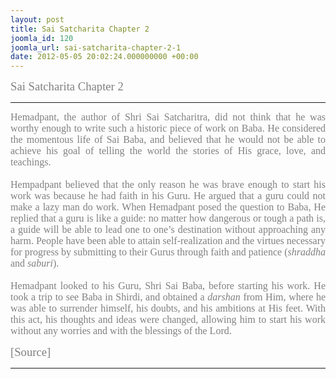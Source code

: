 ```yaml
---
layout: post
title: Sai Satcharita Chapter 2
joomla_id: 120
joomla_url: sai-satcharita-chapter-2-1
date: 2012-05-05 20:02:24.000000000 +00:00
---
```

<p><span style="font-family: trebuchet ms,geneva; font-size: 14pt; color: #808080;">Sai Satcharita Chapter 2<br /></span></p>
<hr />
<div style="text-align: justify;"><span style="font-family: trebuchet ms,geneva; font-size: 12pt; color: #808080;">Hemadpant, the author of Shri Sai Satcharitra, did not think that he was worthy enough to write such a historic piece of work on Baba. He considered the momentous life of Sai Baba, and believed that he would not be able to achieve his goal of telling the world the stories of His grace, love, and teachings.&nbsp;</span></div>
<div style="text-align: justify;"><span style="font-family: trebuchet ms,geneva; font-size: 12pt; color: #808080;">&nbsp;</span></div>
<div style="text-align: justify;"><span style="font-family: trebuchet ms,geneva; font-size: 12pt; color: #808080;">Hempadpant believed that the only reason he was brave enough to start his work was because he had faith in his Guru. He argued that a guru could not make a lazy man do work. When Hemadpant posed the question to Baba, He replied that a guru is like a guide: no matter how dangerous or tough a path is, a guide will be able to lead one to one’s destination without approaching any harm. People have been able to attain self-realization and the virtues necessary for progress by submitting to their Gurus through faith and patience (<i>shraddha </i>and <i>saburi</i>). &nbsp;</span></div>
<div style="text-align: justify;"><span style="font-family: 'Georgia','serif';"><span style="font-family: trebuchet ms,geneva; font-size: 12pt; color: #808080;">&nbsp;</span></span></div>
<div style="text-align: justify;"><span style="font-family: 'Georgia','serif';"><span style="font-family: trebuchet ms,geneva; font-size: 12pt; color: #808080;">Hemadpant looked to his Guru, Shri Sai Baba, before starting his work. He took a trip to see Baba in Shirdi, and obtained a <i>darshan</i> from Him, where he was able to surrender himself, his doubts, and his ambitions at His feet. With this act, his thoughts and ideas were changed, allowing him to start his work without any worries and with the blessings of the Lord. </span><br /></span></div>
<p><span style="font-family: trebuchet ms,geneva; font-size: 14pt; color: #808080;">[Source]</span></p>
<hr />
<p>&nbsp;</p>
